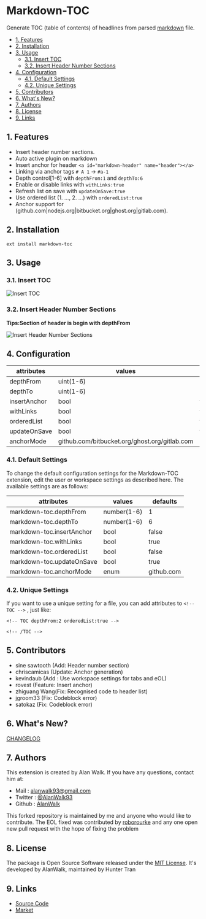 # Markdown-TOC
Generate TOC (table of contents) of headlines from parsed [markdown](https://en.wikipedia.org/wiki/Markdown) file.

<!-- TOC depthFrom:2 -->

- [1. Features](#1-features)
- [2. Installation](#2-installation)
- [3. Usage](#3-usage)
    - [3.1. Insert TOC](#31-insert-toc)
    - [3.2. Insert Header Number Sections](#32-insert-header-number-sections)
- [4. Configuration](#4-configuration)
    - [4.1. Default Settings](#41-default-settings)
    - [4.2. Unique Settings](#42-unique-settings)
- [5. Contributors](#5-contributors)
- [6. What's New?](#6-whats-new)
- [7. Authors](#7-authors)
- [8. License](#8-license)
- [9. Links](#9-links)

<!-- /TOC -->

## 1. Features
- Insert header number sections.
- Auto active plugin on markdown
- Insert anchor for header `<a id="markdown-header" name="header"></a>`
- Linking via anchor tags `# A 1` → `#a-1`
- Depth control[1-6] with `depthFrom:1` and `depthTo:6`
- Enable or disable links with `withLinks:true`
- Refresh list on save with `updateOnSave:true`
- Use ordered list (1. ..., 2. ...) with `orderedList:true`
- Anchor support for (github.com|nodejs.org|bitbucket.org|ghost.org|gitlab.com).

## 2. Installation
```
ext install markdown-toc
```

## 3. Usage
### 3.1. Insert TOC
![Insert TOC](img/insert-toc.gif)

### 3.2. Insert Header Number Sections
**Tips:Section of header is begin with depthFrom**

![Insert Header Number Sections](img/inser-header-number-sections.gif)

## 4. Configuration
|attributes|values|defaults|
|---|---|---|
|depthFrom|uint(1-6)|1|
|depthTo|uint(1-6)|6|
|insertAnchor|bool|false|
|withLinks|bool|true|
|orderedList|bool|false|
|updateOnSave|bool|true|
|anchorMode|github.com/bitbucket.org/ghost.org/gitlab.com|github.com|

### 4.1. Default Settings
To change the default configuration settings for the Markdown-TOC extension, edit the user or workspace settings as described here. The available settings are as follows:

|attributes|values|defaults|
|---|---|---|
|markdown-toc.depthFrom|number(1-6)|1|
|markdown-toc.depthTo|number(1-6)|6|
|markdown-toc.insertAnchor|bool|false|
|markdown-toc.withLinks|bool|true|
|markdown-toc.orderedList|bool|false|
|markdown-toc.updateOnSave|bool|true|
|markdown-toc.anchorMode|enum|github.com|

### 4.2. Unique Settings
If you want to use a unique setting for a file, you can add attributes to `<!-- TOC -->` , just like:
```
<!-- TOC depthFrom:2 orderedList:true -->

<!-- /TOC -->
```

## 5. Contributors
- sine sawtooth (Add: Header number section)
- chriscamicas (Update: Anchor generation)
- kevindaub (Add : Use workspace settings for tabs and eOL)
- rovest (Feature: Insert anchor)
- zhiguang Wang(Fix: Recognised code to header list)
- jgroom33 (Fix: Codeblock error)
- satokaz (Fix: Codeblock error)

## 6. What's New?
[CHANGELOG](https://github.com/AlanWalk/Markdown-TOC/blob/master/CHANGELOG.md)


## 7. Authors
This extension is created by Alan Walk. If you have any questions, contact him at:
- Mail : [alanwalk93@gmail.com](mailto:alanwalk93@gmail.com)
- Twitter : [@AlanWalk93](https://twitter.com/AlanWalk93)
- Github : [AlanWalk](https://github.com/AlanWalk)

This forked repository is maintained by me and anyone who would like to contribute. The EOL fixed was contributed by [roborourke](https://github.com/roborourke/markdown-toc.git) and any one open new pull request with the hope of fixing the problem

## 8. License
The package is Open Source Software released under the [MIT License](LICENSE). It's developed by AlanWalk, maintained by Hunter Tran

## 9. Links
- [Source Code](https://github.com/huntertran/markdown-toc)
- [Market](https://marketplace.visualstudio.com/items?itemName=huntertran.auto-markdown-toc)
